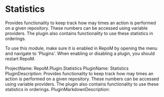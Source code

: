 # Statistics

Provides functionality to keep track how may times an action is performed on a given repository. These numbers can be accessed using variable providers. The plugin also contains functionality to use these statistics in orderings.

To use this module, make sure it is enabled in RepoM by opening the menu and navigate to 'Plugins'. When enabling or disabling a plugin, you should restart RepoM.

ProjectName: RepoM.Plugin.Statistics
PluginName: Statistics
PluginDescription: Provides functionality to keep track how may times an action is performed on a given repository. These numbers can be accessed using variable providers. The plugin also contains functionality to use these statistics in orderings.
PluginMarkdownDescription: 